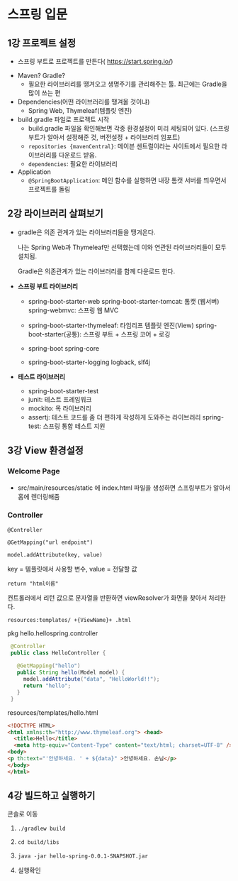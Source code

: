 # 스프링 입문

## 1강 프로젝트 설정

* 스프링 부트로 프로젝트를 만든다( https://start.spring.io/)

- Maven? Gradle?
  - 필요한 라이브러리를 땡겨오고 생명주기를 관리해주는 툴. 최근에는 Gradle을 많이 쓰는 편
- Dependencies(어떤 라이브러리를 땡겨올 것이냐)
  - Spring Web, Thymeleaf(템플릿 엔진)
- build.gradle 파일로 프로젝트 시작
  - build.gradle 파일을 확인해보면 각종 환경설정이 미리 세팅되어 있다. (스프링부트가 알아서 설정해준 것, 버전설정 + 라이브러리 임포트)
  - ` repositories {mavenCentral} `: 메이븐 센트럴이라는 사이트에서 필요한 라이브러리를 다운로드 받음.
  - `dependencies`: 필요한 라이브러리
- Application
  - `@SpringBootApplication`: 메인 함수를 실행하면 내장 톰캣 서버를 띄우면서 프로젝트를 돌림

## 2강 라이브러리 살펴보기

- gradle은 의존 관계가 있는 라이브러리들을 땡겨온다.

  나는 Spring Web과 Thymeleaf만 선택했는데 이와 연관된 라이브러리들이 모두 설치됨.

   Gradle은 의존관계가 있는 라이브러리를 함께 다운로드 한다.

- **스프링 부트 라이브러리**

  - spring-boot-starter-web spring-boot-starter-tomcat: 톰캣 (웹서버) spring-webmvc: 스프링 웹 MVC

  - spring-boot-starter-thymeleaf: 타임리프 템플릿 엔진(View) spring-boot-starter(공통): 스프링 부트 + 스프링 코어 + 로깅

  - spring-boot spring-core

  - spring-boot-starter-logging logback, slf4j

- **테스트 라이브러리**
  - spring-boot-starter-test
  -  junit: 테스트 프레임워크
  -  mockito: 목 라이브러리
  -  assertj: 테스트 코드를 좀 더 편하게 작성하게 도와주는 라이브러리 spring-test: 스프링 통합 테스트 지원
  

## 3강 View 환경설정

### Welcome Page

- src/main/resources/static 에 index.html 파일을 생성하면 스프링부트가 알아서 홈에 렌더링해줌

### Controller



`@Controller`

`@GetMapping("url endpoint")`

`model.addAttribute(key, value)`

key = 템플릿에서 사용할 변수, value = 전달할 값

`return "html이름"`



컨트롤러에서 리턴 값으로 문자열을 반환하면 viewResolver가 화면을 찾아서 처리한다.

`resources:templates/ +{ViewName}+ .html`



pkg hello.hellospring.controller

```java
 @Controller
 public class HelloController {
   
   @GetMapping("hello")
   public String hello(Model model) {
     model.addAttribute("data", "HelloWorld!!"); 
     return "hello";
   }
 }
```



resources/templates/hello.html

```html
<!DOCTYPE HTML>
<html xmlns:th="http://www.thymeleaf.org"> <head>
  <title>Hello</title>
  <meta http-equiv="Content-Type" content="text/html; charset=UTF-8" /> </head>
<body>
<p th:text="'안녕하세요. ' + ${data}" >안녕하세요. 손님</p>
</body>
</html>
```



## 4강 빌드하고 실행하기

콘솔로 이동

1. `./gradlew build`

2. `cd build/libs`

3. `java -jar hello-spring-0.0.1-SNAPSHOT.jar`

4. 실행확인

   

